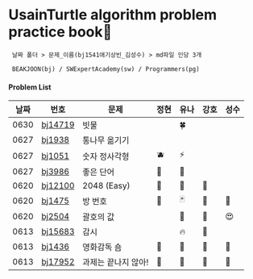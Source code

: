 # UsainTurtle algorithm problem practice book📝 
```
 날짜 폴더 > 문제_이름(bj1541애기상빈_김성수) > md파일 인당 3개 
 
 BEAKJOON(bj) / SWExpertAcademy(sw) / Programmers(pg)
 ```
#### Problem List
|날짜|번호|문제|정현|유나|강호|성수|
|---|---|---|---|---|---|---|
|0630|[bj14719](https://www.acmicpc.net/problem/14719)|빗물||🍀||
|0627|[bj1938](https://www.acmicpc.net/problem/1938)|통나무 옮기기||||
|0627|[bj1051](https://www.acmicpc.net/problem/1051)|숫자 정사각형|🫐|⚡️||
|0627|[bj3986](https://www.acmicpc.net/problem/3986)|좋은 단어 |🍍|👻||
|0620|[bj12100](https://www.acmicpc.net/problem/12100)|2048 (Easy)|🍈|🎱|🍗|
|0620|[bj1475](https://www.acmicpc.net/problem/1475)|방 번호|🍓|🃏|🍗|🎎
|0620|[bj2504](https://www.acmicpc.net/problem/2504)|괄호의 값||🏁|🍗|😍
|0613|[bj15683](https://www.acmicpc.net/problem/15683)|감시||🔥|🍗|
|0613|[bj1436](https://www.acmicpc.net/problem/1436)|영화감독 숌|🥦|🍅|🍗|🔑
|0613|[bj17952](https://www.acmicpc.net/problem/17952)|과제는 끝나지 않아!|🍇|🍉|🍗|🎈
